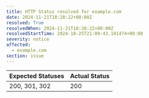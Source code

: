 ```yaml
---
title: HTTP Status resolved for example.com
date: 2024-11-21T18:28:22+00:00Z
resolved: True
resolvedWhen: 2024-11-21T18:28:22+00:00Z
resolvedStartTime: 2024-10-25T21:09:43.191474+00:00
severity: notice
affected:
  - example.com
section: issue
---
```


| Expected Statuses | Actual Status  |
|-------------------|----------------|
| 200, 301, 302 | 200 |
